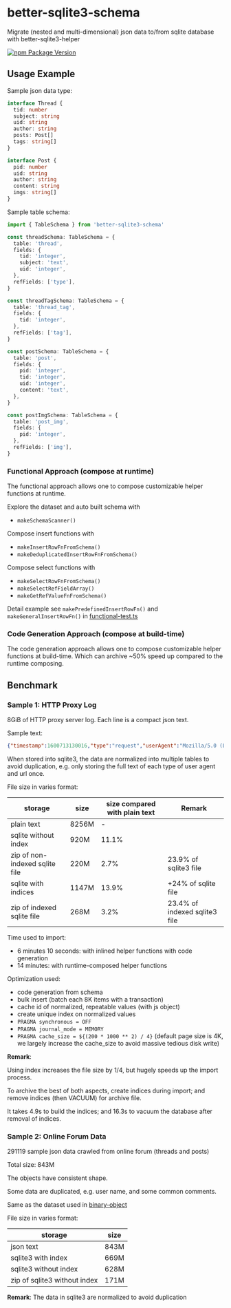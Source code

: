 # better-sqlite3-schema

Migrate (nested and multi-dimensional) json data to/from sqlite database with better-sqlite3-helper

[![npm Package Version](https://img.shields.io/npm/v/better-sqlite3-schema.svg)](https://www.npmjs.com/package/better-sqlite3-schema)

## Usage Example

Sample json data type:
```typescript
interface Thread {
  tid: number
  subject: string
  uid: string
  author: string
  posts: Post[]
  tags: string[]
}

interface Post {
  pid: number
  uid: string
  author: string
  content: string
  imgs: string[]
}
```

Sample table schema:
```typescript
import { TableSchema } from 'better-sqlite3-schema'

const threadSchema: TableSchema = {
  table: 'thread',
  fields: {
    tid: 'integer',
    subject: 'text',
    uid: 'integer',
  },
  refFields: ['type'],
}

const threadTagSchema: TableSchema = {
  table: 'thread_tag',
  fields: {
    tid: 'integer',
  },
  refFields: ['tag'],
}

const postSchema: TableSchema = {
  table: 'post',
  fields: {
    pid: 'integer',
    tid: 'integer',
    uid: 'integer',
    content: 'text',
  },
}

const postImgSchema: TableSchema = {
  table: 'post_img',
  fields: {
    pid: 'integer',
  },
  refFields: ['img'],
}
```

### Functional Approach (compose at runtime)

The functional approach allows one to compose customizable helper functions at runtime.

Explore the dataset and auto built schema with
- `makeSchemaScanner()`

Compose insert functions with
- `makeInsertRowFnFromSchema()`
- `makeDeduplicatedInsertRowFnFromSchema()`

Compose select functions with
- `makeSelectRowFnFromSchema()`
- `makeSelectRefFieldArray()`
- `makeGetRefValueFnFromSchema()`

Detail example see `makePredefinedInsertRowFn()` and `makeGeneralInsertRowFn()` in [functional-test.ts](./example/functional-test.ts)

### Code Generation Approach (compose at build-time)

The code generation approach allows one to compose customizable helper functions at build-time. Which can archive ~50% speed up compared to the runtime composing.

## Benchmark

### Sample 1: HTTP Proxy Log

8GiB of HTTP proxy server log.
Each line is a compact json text.

Sample text:
```json
{"timestamp":1600713130016,"type":"request","userAgent":"Mozilla/5.0 (Linux; Android 10; LIO-AL00) AppleWebKit/537.36 (KHTML, like Gecko) Chrome/78.0.3904.108 Mobile Safari/537.36","referer":"https://www.example.net/sw.js","protocol":"https","host":"www.example.net","method":"GET","url":"/build/p-7794655c.js"}
```

When stored into sqlite3, the data are normalized into multiple tables to avoid duplication, e.g. only storing the full text of each type of user agent and url once.

File size in varies format:

| storage | size | size compared with plain text | Remark |
|---|---|---|---|
| plain text | 8256M | - | |
| sqlite without index | 920M | 11.1% | |
| zip of non-indexed sqlite file | 220M | 2.7% | 23.9% of sqlite3 file |
| sqlite with indices | 1147M | 13.9% | +24% of sqlite file |
| zip of indexed sqlite file | 268M | 3.2% | 23.4% of indexed sqlite3 file |

Time used to import:

- 6 minutes 10 seconds: with inlined helper functions with code generation
- 14 minutes: with runtime-composed helper functions

Optimization used:

- code generation from schema
- bulk insert (batch each 8K items with a transaction)
- cache id of normalized, repeatable values (with js object)
- create unique index on normalized values
- `PRAGMA synchronous = OFF`
- `PRAGMA journal_mode = MEMORY`
- `PRAGMA cache_size = ${(200 * 1000 ** 2) / 4}`
(default page size is 4K, we largely increase the cache_size to avoid massive tedious disk write)

**Remark**:

Using index increases the file size by 1/4, but hugely speeds up the import process.

To archive the best of both aspects, create indices during import;
and remove indices (then VACUUM) for archive file.

It takes 4.9s to build the indices;
and 16.3s to vacuum the database after removal of indices.


### Sample 2: Online Forum Data

291119 sample json data crawled from online forum (threads and posts)

Total size: 843M

The objects have consistent shape.

Some data are duplicated, e.g. user name, and some common comments.

Same as the dataset used in [binary-object](https://github.com/beenotung/binary-object)

File size in varies format:

| storage | size |
|---|---|
| json text | 843M |
| sqlite3 with index | 669M |
| sqlite3 without index | 628M |
| zip of sqlite3 without index | 171M |

**Remark**:
The data in sqlite3 are normalized to avoid duplication
